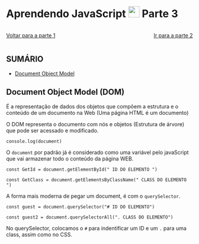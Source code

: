 # Aprendendo JavaScript <img width="30rem" src="https://cdn.jsdelivr.net/gh/devicons/devicon@latest/icons/javascript/javascript-plain.svg"/> Parte 3

<span style="display:flex; justify-content:space-between;">

[Voltar para a parte 1](../README.md)

[Ir para a parte 2](./parte-2.md)

</span>

## SUMÁRIO
- [Document Object Model](#document-object-model-dom)


## Document Object Model (DOM)
É a representação de dados dos objetos que compõem a estrutura e o conteúdo de um documento na Web (Uma página HTML é um documento)

O DOM representa o documento com nós e objetos (Estrutura de árvore) que pode ser acessado e modificado.

    console.log(document)

O <code>document</code> por padrão já é considerado como uma variável pelo javaScript que vai armazenar todo o conteúdo da página WEB.

    const GetId = document.getElementById(" ID DO ELEMENTO ")

    const GetClass = document.getElementsByClassName(" CLASS DO ELEMENTO ")

A forma mais moderna de pegar um document, é com o <code>querySelector</code>.

    const guest = document.querySelector("# ID DO ELEMENTO")

    const guest2 = document.querySelectorAll(". CLASS DO ELEMENTO")

No querySelector, colocamos o <code>#</code> para indentificar um ID e um <code>.</code> para uma class, assim como no CSS.